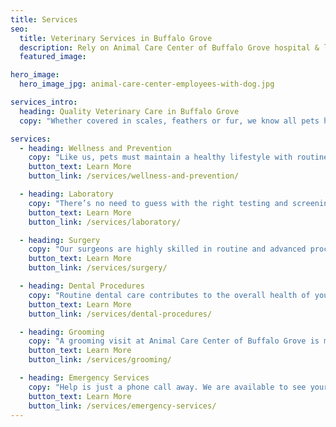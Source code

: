 ```yaml
---
title: Services
seo:
  title: Veterinary Services in Buffalo Grove
  description: Rely on Animal Care Center of Buffalo Grove hospital & laboratory for grooming, veterinary medicine, surgery, radiology, dental & emergency vet services.
  featured_image:

hero_image:
  hero_image_jpg: animal-care-center-employees-with-dog.jpg

services_intro:
  heading: Quality Veterinary Care in Buffalo Grove
  copy: "Whether covered in scales, feathers or fur, we know all pets have one thing in common: They are loved. Animal Care Center of Buffalo Grove has the facility, technology and expertise to deliver the highest standard of care, ensuring we love them just like you do."

services:
  - heading: Wellness and Prevention
    copy: "Like us, pets must maintain a healthy lifestyle with routine doctor visits to live a long and vibrant life. With open hearts and minds, we offer expert guidance through biannual exams to end-of-life care."
    button_text: Learn More
    button_link: /services/wellness-and-prevention/

  - heading: Laboratory
    copy: "There’s no need to guess with the right testing and screening. In our full-service, state-of-the-art lab, we offer in-house diagnostics and radiology to provide immediate results when you need them most."
    button_text: Learn More
    button_link: /services/laboratory/

  - heading: Surgery
    copy: "Our surgeons are highly skilled in routine and advanced procedures including orthopedic surgery. We approach every surgery with professionalism, care and safety for your pet."
    button_text: Learn More
    button_link: /services/surgery/

  - heading: Dental Procedures
    copy: "Routine dental care contributes to the overall health of your pet. Our staff is highly experienced in dental procedures, radiographs and extractions, plus, we collaborate with advanced dental specialists at Barrington Animal Hospital."
    button_text: Learn More
    button_link: /services/dental-procedures/

  - heading: Grooming
    copy: "A grooming visit at Animal Care Center of Buffalo Grove is more than a day at the spa. Our specialists will examine your pet from nose to tail during the grooming process."
    button_text: Learn More
    button_link: /services/grooming/

  - heading: Emergency Services
    copy: "Help is just a phone call away. We are available to see your pet urgently during business hours or can refer you to neighboring hospitals open nights and weekends."
    button_text: Learn More
    button_link: /services/emergency-services/
---
```

